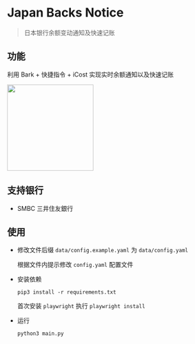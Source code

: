 # Japan Backs Notice
> 日本银行余额变动通知及快速记账

## 功能

  利用 Bark + 快捷指令 + iCost 实现实时余额通知以及快速记账
  
  <img src="https://user-images.githubusercontent.com/60847880/224486037-63ff15b8-adec-4179-b3ee-1c25fe41e749.gif" align="center" width="200">


## 支持银行

  - SMBC 三井住友銀行

## 使用

- 修改文件后缀 `data/config.example.yaml` 为 `data/config.yaml`

  根据文件内提示修改 `config.yaml` 配置文件

- 安装依赖

  ```shell
  pip3 install -r requirements.txt
  ```

  首次安装 `playwright` 执行 `playwright install`

- 运行

  ```shell
  python3 main.py
  ```
